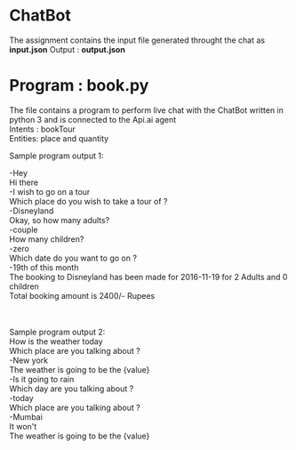 # ChatBot

The assignment contains the input file generated throught the chat as **input.json**
Output : **output.json**

# Program : book.py

The file contains a program to perform live chat with the ChatBot written in python 3 and is connected to the Api.ai agent
<br />
Intents : bookTour<br />
Entities: place and quantity

Sample program output 1:

-Hey<br />
Hi there<br />
-I wish to go on a tour<br />
Which place do you wish to take a tour of ?<br />
-Disneyland<br />
Okay, so how many adults?<br />
-couple<br />
How many children?<br />
-zero<br />
Which date do you want to go on ?<br />
-19th of this month<br />
The booking to Disneyland has been made for 2016-11-19 for 2 Adults and 0 children<br />
Total booking amount is 2400/- Rupees<br />
<br /><br />

Sample program output 2:
<br />
 How is the weather today<br />
Which place are you talking about ?<br />
-New york<br />
 The weather is going to be the {value}<br />
-Is it going to rain<br />
Which day are you talking about ?<br />
-today<br />
Which place are you talking about ?<br />
-Mumbai<br />
It won't<br />
 The weather is going to be the {value}<br />
 
 
